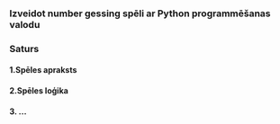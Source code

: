 ### Izveidot number gessing spēli ar Python programmēšanas valodu

### Saturs

#### 1.Spēles apraksts
#### 2.Spēles loģika
#### 3. ...
